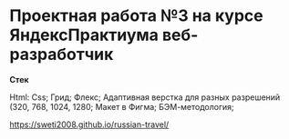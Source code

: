 


# Проектная работа №3 на курсе ЯндексПрактиума веб-разработчик
**Стек**

Html:
Css;
Грид;
Флекс;
Адаптивная верстка для разных разрешений (320, 768, 1024, 1280;
Макет в Фигма;
БЭМ-методология;

 https://sweti2008.github.io/russian-travel/